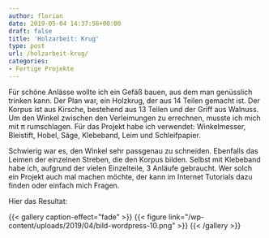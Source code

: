 ```yaml
---
author: florian
date: 2019-05-04 14:37:56+00:00
draft: false
title: 'Holzarbeit: Krug'
type: post
url: /holzarbeit-krug/
categories:
- Fertige Projekte
---
```





Für schöne Anlässe wollte ich ein Gefäß bauen, aus dem man genüsslich trinken kann. Der Plan war, ein Holzkrug, der aus 14 Teilen gemacht ist. Der Korpus ist aus Kirsche, bestehend aus 13 Teilen und der Griff aus Walnuss. Um den Winkel zwischen den Verleimungen zu errechnen, musste ich mich mit π rumschlagen. Für das Projekt habe ich verwendet: Winkelmesser, Bleistift, Hobel, Säge, Klebeband, Leim und Schleifpapier. 





<!-- more -->





Schwierig war es, den Winkel sehr passgenau zu schneiden. Ebenfalls das Leimen der einzelnen Streben, die den Korpus bilden. Selbst mit Klebeband habe ich, aufgrund der vielen Einzelteile, 3 Anläufe gebraucht. Wer solch ein Projekt auch mal machen möchte, der kann im Internet Tutorials dazu finden oder einfach mich Fragen. 







Hier das Resultat: 





{{< gallery caption-effect="fade" >}}
{{< figure link="/wp-content/uploads/2019/04/bild-wordpress-10.png" >}}
{{< /gallery >}}


